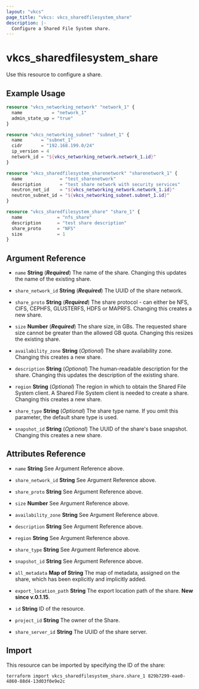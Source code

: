```yaml
---
layout: "vkcs"
page_title: "vkcs: vkcs_sharedfilesystem_share"
description: |-
  Configure a Shared File System share.
---
```


# vkcs_sharedfilesystem_share

Use this resource to configure a share.

## Example Usage
```terraform
resource "vkcs_networking_network" "network_1" {
  name           = "network_1"
  admin_state_up = "true"
}

resource "vkcs_networking_subnet" "subnet_1" {
  name       = "subnet_1"
  cidr       = "192.168.199.0/24"
  ip_version = 4
  network_id = "${vkcs_networking_network.network_1.id}"
}

resource "vkcs_sharedfilesystem_sharenetwork" "sharenetwork_1" {
  name              = "test_sharenetwork"
  description       = "test share network with security services"
  neutron_net_id    = "${vkcs_networking_network.network_1.id}"
  neutron_subnet_id = "${vkcs_networking_subnet.subnet_1.id}"
}

resource "vkcs_sharedfilesystem_share" "share_1" {
  name             = "nfs_share"
  description      = "test share description"
  share_proto      = "NFS"
  size             = 1
}
```

## Argument Reference
- `name` **String** (***Required***) The name of the share. Changing this updates the name of the existing share.

- `share_network_id` **String** (***Required***) The UUID of the share network.

- `share_proto` **String** (***Required***) The share protocol - can either be NFS, CIFS, CEPHFS, GLUSTERFS, HDFS or MAPRFS. Changing this creates a new share.

- `size` **Number** (***Required***) The share size, in GBs. The requested share size cannot be greater than the allowed GB quota. Changing this resizes the existing share.

- `availability_zone` **String** (*Optional*) The share availability zone. Changing this creates a new share.

- `description` **String** (*Optional*) The human-readable description for the share. Changing this updates the description of the existing share.

- `region` **String** (*Optional*) The region in which to obtain the Shared File System client. A Shared File System client is needed to create a share. Changing this creates a new share.

- `share_type` **String** (*Optional*) The share type name. If you omit this parameter, the default share type is used.

- `snapshot_id` **String** (*Optional*) The UUID of the share's base snapshot. Changing this creates a new share.


## Attributes Reference
- `name` **String** See Argument Reference above.

- `share_network_id` **String** See Argument Reference above.

- `share_proto` **String** See Argument Reference above.

- `size` **Number** See Argument Reference above.

- `availability_zone` **String** See Argument Reference above.

- `description` **String** See Argument Reference above.

- `region` **String** See Argument Reference above.

- `share_type` **String** See Argument Reference above.

- `snapshot_id` **String** See Argument Reference above.

- `all_metadata` <strong>Map of </strong>**String** The map of metadata, assigned on the share, which has been explicitly and implicitly added.

- `export_location_path` **String** The export location path of the share. **New since v.0.1.15**.

- `id` **String** ID of the resource.

- `project_id` **String** The owner of the Share.

- `share_server_id` **String** The UUID of the share server.



## Import

This resource can be imported by specifying the ID of the share:

```shell
terraform import vkcs_sharedfilesystem_share.share_1 829b7299-eae0-4860-88d4-13d03f0e9e2c
```
